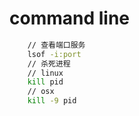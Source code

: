 # command line

```bash
    // 查看端口服务
    lsof -i:port
    // 杀死进程
    // linux
    kill pid
    // osx
    kill -9 pid
```


